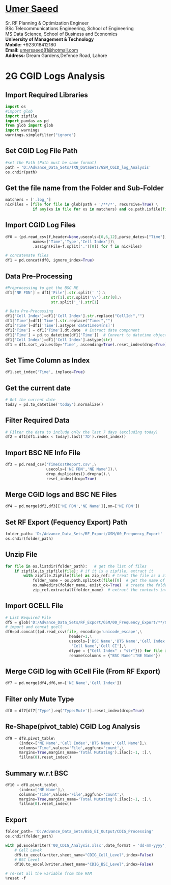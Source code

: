 #  [Umer Saeed](https://www.linkedin.com/in/engumersaeed/)
Sr. RF Planning & Optimization Engineer<br>
BSc Telecommunications Engineering, School of Engineering<br>
MS Data Science, School of Business and Economics<br>
**University of Management & Technology**<br>
**Mobile:**     +923018412180<br>
**Email:**  umersaeed81@hotmail.com<br>
**Address:** Dream Gardens,Defence Road, Lahore<br>

# 2G CGID Logs Analysis

## Import Required Libraries


```python
import os
#import glob
import zipfile
import pandas as pd
from glob import glob
import warnings
warnings.simplefilter("ignore")
```

## Set CGID Log File Path


```python
#set the Path (Path must be same format)
path = 'D:/Advance_Data_Sets/TXN_DataSets/GSM_CGID_log_Analysis'
os.chdir(path)
```

## Get the file name from the Folder and Sub-Folder


```python
matchers = ['.log_']
nicFiles = [file for file in glob(path + '/**/*', recursive=True) \
            if any(xs in file for xs in matchers) and os.path.isfile(file)]
```

## Import CGID Log Files


```python
df0 = (pd.read_csv(f,header=None,usecols=[0,6,12],parse_dates=["Time"],\
            names=['Time','Type','Cell Index'])\
            .assign(File=f.split('.')[0]) for f in nicFiles)

# concatenate files
df1 = pd.concat(df0, ignore_index=True)
```

## Data Pre-Processing


```python
#Preprocessing to get the BSC NE
df1['NE FDN'] = df1['File'].str.split(' ').\
                    str[1].str.split('\\').str[0].\
                    str.split('_').str[1]
```


```python
# Data Pre-Processing
df1['Cell Index']=df1['Cell Index'].str.replace("CellId:","")
df1['Time']=df1['Time'].str.replace("Time:","")
df1['Time']=df1['Time'].astype('datetime64[ns]') 
df1['Time'] = df1['Time'].dt.date  # Extract date component
df1['Time'] = pd.to_datetime(df1['Time'])  # Convert to datetime object
df1['Cell Index']=df1['Cell Index'].astype(str)
df1 = df1.sort_values(by='Time', ascending=True).reset_index(drop=True)
```

## Set Time Column as Index


```python
df1.set_index('Time', inplace=True)
```

## Get the current date


```python
# Get the current date
today = pd.to_datetime('today').normalize()
```

## Filter Required Data


```python
# Filter the data to include only the last 7 days (excluding today)
df2 = df1[df1.index < today].last('7D').reset_index()
```

## Import BSC NE Info File


```python
df3 = pd.read_csv('TimeCostReport.csv',\
                  usecols=['NE FDN','NE Name']).\
                  drop_duplicates().dropna().\
                  reset_index(drop=True)
```

## Merge CGID logs and BSC NE Files


```python
df4 = pd.merge(df2,df3[['NE FDN','NE Name']],on=['NE FDN'])
```

## Set RF Export (Fequency Export) Path


```python
folder_path= 'D:/Advance_Data_Sets/RF_Export/GSM/00_Frequency_Export'
os.chdir(folder_path)
```

## Unzip File


```python
for file in os.listdir(folder_path):   # get the list of files
    if zipfile.is_zipfile(file): # if it is a zipfile, extract it
        with zipfile.ZipFile(file) as zip_ref: # treat the file as a zip
            folder_name = os.path.splitext(file)[0]  # get the name of the folder (remove '.zip' extension)
            os.makedirs(folder_name, exist_ok=True)  # create the folder if it doesn't exist
            zip_ref.extractall(folder_name)  # extract the contents into the folder
```

## Import GCELL File


```python
# List Required File
df5 = glob('D:/Advance_Data_Sets/RF_Export/GSM/00_Frequency_Export/**/GCELL.txt', recursive=True)
# import and concat gcell
df6=pd.concat((pd.read_csv(file, encoding='unicode_escape',\
                            header=1,\
                            usecols=['BSC Name','BTS Name','Cell Index',\
                             'Cell Name','Cell CI'],\
                            dtype = {"Cell Index" : "str"})) for file in df5).\
                            rename(columns = {"BSC Name":"NE Name"})
```

## Merge CGID log with GCell File (From RF Export)


```python
df7 = pd.merge(df4,df6,on=['NE Name','Cell Index'])
```

## Filter only Mute Type


```python
df8 = df7[df7['Type'].eq('Type:Mute')].reset_index(drop=True)
```

## Re-Shape(pivot_table) CGID Log Analysis


```python
df9 = df8.pivot_table\
      (index=['NE Name','Cell Index','BTS Name','Cell Name'],\
      columns="Time",values='File',aggfunc='count',\
      margins=True,margins_name='Total Mutating').iloc[:-1, :].\
      fillna(0).reset_index()
```

## Summary w.r.t BSC


```python
df10 = df8.pivot_table\
      (index=['NE Name'],\
      columns="Time",values='File',aggfunc='count',\
      margins=True,margins_name='Total Mutating').iloc[:-1, :].\
      fillna(0).reset_index()
```

## Export


```python
folder_path= 'D:/Advance_Data_Sets/BSS_EI_Output/CDIG_Processing'
os.chdir(folder_path)
```


```python
with pd.ExcelWriter('00_CDIG_Analysis.xlsx',date_format = 'dd-mm-yyyy',datetime_format='dd-mm-yyyy') as writer:
    # Cell Levek
    df9.to_excel(writer,sheet_name="CDIG_Cell_Level",index=False)
    # BSC Level
    df10.to_excel(writer,sheet_name="CDIG_BSC_Level",index=False)
```


```python
# re-set all the variable from the RAM
%reset -f
```
